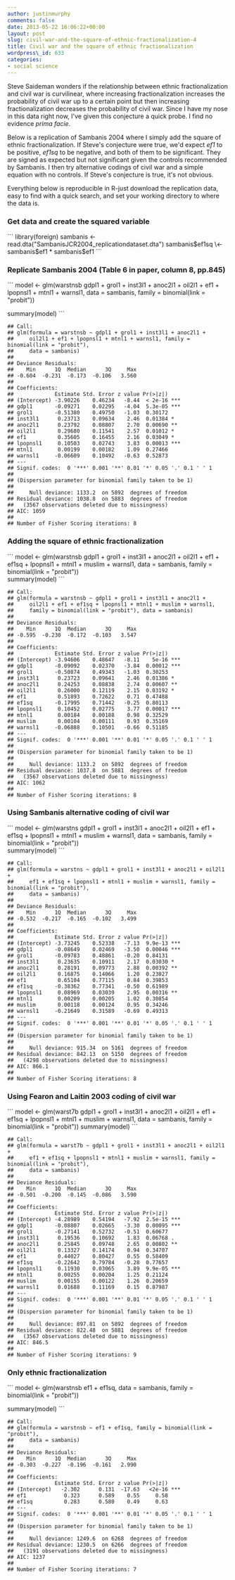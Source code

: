 ```yaml
---
author: justinmurphy
comments: false
date: 2013-05-22 16:06:22+00:00
layout: post
slug: civil-war-and-the-square-of-ethnic-fractionalization-4
title: Civil war and the square of ethnic fractionalization
wordpress\_id: 633
categories:
- social science
---
```


Steve Saideman wonders if the relationship between ethnic fractionalization and civil war is curvilinear, where increasing fractionalization increases the probability of civil war up to a certain point but then increasing fractionalization decreases the probability of civil war. Since I have my nose in this data right now, I've given this conjecture a quick probe. I find no evidence _prima facie_.

Below is a replication of Sambanis 2004 where I simply add the square of ethnic fractionalization. If Steve's conjecture were true, we'd expect _ef1_ to be positive, _ef1sq_ to be negative, and both of them to be significant. They are signed as expected but not significant given the controls recommended by Sambanis. I then try alternative codings of civil war and a simple equation with no controls. If Steve's conjecture is true, it's not obvious.

Everything below is reproducible in R-just download the replication data, easy to find with a quick search, and set your working directory to where the data is.

### Get data and create the squared variable
\`\`\`
library(foreign)
sambanis \<- read.dta("SambanisJCR2004\_replicationdataset.dta")
sambanis$ef1sq \<- sambanis$ef1 \* sambanis$ef1
\`\`\`

### Replicate Sambanis 2004 (Table 6 in paper, column 8, pp.845)
\`\`\`
model \<- glm(warstnsb  gdpl1 + grol1 + inst3l1 + anoc2l1 + oil2l1 + ef1 + lpopnsl1 + mtnl1 + warnsl1, data = sambanis, family = binomial(link = "probit"))  

summary(model)
\`\`\`

	## Call:
	## glm(formula = warstnsb ~ gdpl1 + grol1 + inst3l1 + anoc2l1 + 
	##     oil2l1 + ef1 + lpopnsl1 + mtnl1 + warnsl1, family = binomial(link = "probit"), 
	##     data = sambanis)
	## 
	## Deviance Residuals: 
	##    Min      1Q  Median      3Q     Max  
	## -0.604  -0.231  -0.173  -0.106   3.560  
	## 
	## Coefficients:
	##             Estimate Std. Error z value Pr(>|z|)    
	## (Intercept) -3.90226    0.46234   -8.44  < 2e-16 ***
	## gdpl1       -0.09271    0.02295   -4.04  5.3e-05 ***
	## grol1       -0.51380    0.49750   -1.03  0.30172    
	## inst3l1      0.23713    0.09634    2.46  0.01384 *  
	## anoc2l1      0.23792    0.08807    2.70  0.00690 ** 
	## oil2l1       0.29680    0.11541    2.57  0.01012 *  
	## ef1          0.35605    0.16455    2.16  0.03049 *  
	## lpopnsl1     0.10503    0.02743    3.83  0.00013 ***
	## mtnl1        0.00199    0.00182    1.09  0.27466    
	## warnsl1     -0.06609    0.10492   -0.63  0.52873    
	## ---
	## Signif. codes:  0 '***' 0.001 '**' 0.01 '*' 0.05 '.' 0.1 ' ' 1 
	## 
	## (Dispersion parameter for binomial family taken to be 1)
	## 
	##     Null deviance: 1133.2  on 5892  degrees of freedom
	## Residual deviance: 1038.8  on 5883  degrees of freedom
	##   (3567 observations deleted due to missingness)
	## AIC: 1059
	## 
	## Number of Fisher Scoring iterations: 8

### Adding the square of ethnic fractionalization
\`\`\`
model \<- glm(warstnsb  gdpl1 + grol1 + inst3l1 + anoc2l1 + oil2l1 + ef1 + ef1sq + lpopnsl1 + mtnl1 + muslim + warnsl1, data = sambanis, family = binomial(link = "probit"))  
summary(model)
\`\`\`

	## Call:
	## glm(formula = warstnsb ~ gdpl1 + grol1 + inst3l1 + anoc2l1 + 
	##     oil2l1 + ef1 + ef1sq + lpopnsl1 + mtnl1 + muslim + warnsl1, 
	##     family = binomial(link = "probit"), data = sambanis)
	## 
	## Deviance Residuals: 
	##    Min      1Q  Median      3Q     Max  
	## -0.595  -0.230  -0.172  -0.103   3.547  
	## 
	## Coefficients:
	##             Estimate Std. Error z value Pr(>|z|)    
	## (Intercept) -3.94606    0.48647   -8.11    5e-16 ***
	## gdpl1       -0.09092    0.02370   -3.84  0.00012 ***
	## grol1       -0.50874    0.49343   -1.03  0.30253    
	## inst3l1      0.23723    0.09641    2.46  0.01386 *  
	## anoc2l1      0.24253    0.08838    2.74  0.00607 ** 
	## oil2l1       0.26000    0.12119    2.15  0.03192 *  
	## ef1          0.51893    0.72622    0.71  0.47488    
	## ef1sq       -0.17995    0.71442   -0.25  0.80113    
	## lpopnsl1     0.10452    0.02775    3.77  0.00017 ***
	## mtnl1        0.00184    0.00188    0.98  0.32529    
	## muslim       0.00104    0.00111    0.93  0.35169    
	## warnsl1     -0.06888    0.10501   -0.66  0.51185    
	## ---
	## Signif. codes:  0 '***' 0.001 '**' 0.01 '*' 0.05 '.' 0.1 ' ' 1 
	## 
	## (Dispersion parameter for binomial family taken to be 1)
	## 
	##     Null deviance: 1133.2  on 5892  degrees of freedom
	## Residual deviance: 1037.8  on 5881  degrees of freedom
	##   (3567 observations deleted due to missingness)
	## AIC: 1062
	## 
	## Number of Fisher Scoring iterations: 8

### Using Sambanis alternative coding of civil war
\`\`\`
model \<- glm(warstns  gdpl1 + grol1 + inst3l1 + anoc2l1 + oil2l1 + ef1 + ef1sq + lpopnsl1 + mtnl1 + muslim + warnsl1, data = sambanis, family = binomial(link = "probit"))  
summary(model)
\`\`\`

	## Call:
	## glm(formula = warstns ~ gdpl1 + grol1 + inst3l1 + anoc2l1 + oil2l1 + 
	##     ef1 + ef1sq + lpopnsl1 + mtnl1 + muslim + warnsl1, family = binomial(link = "probit"), 
	##     data = sambanis)
	## 
	## Deviance Residuals: 
	##    Min      1Q  Median      3Q     Max  
	## -0.532  -0.217  -0.165  -0.102   3.499  
	## 
	## Coefficients:
	##             Estimate Std. Error z value Pr(>|z|)    
	## (Intercept) -3.73245    0.52338   -7.13  9.9e-13 ***
	## gdpl1       -0.08649    0.02469   -3.50  0.00046 ***
	## grol1       -0.09783    0.48861   -0.20  0.84131    
	## inst3l1      0.23635    0.10911    2.17  0.03030 *  
	## anoc2l1      0.28191    0.09773    2.88  0.00392 ** 
	## oil2l1       0.16875    0.14066    1.20  0.23027    
	## ef1          0.65104    0.77115    0.84  0.39853    
	## ef1sq       -0.38362    0.77341   -0.50  0.61989    
	## lpopnsl1     0.08969    0.03039    2.95  0.00316 ** 
	## mtnl1        0.00209    0.00205    1.02  0.30854    
	## muslim       0.00118    0.00124    0.95  0.34246    
	## warnsl1     -0.21649    0.31589   -0.69  0.49313    
	## ---
	## Signif. codes:  0 '***' 0.001 '**' 0.01 '*' 0.05 '.' 0.1 ' ' 1 
	## 
	## (Dispersion parameter for binomial family taken to be 1)
	## 
	##     Null deviance: 915.34  on 5161  degrees of freedom
	## Residual deviance: 842.13  on 5150  degrees of freedom
	##   (4298 observations deleted due to missingness)
	## AIC: 866.1
	## 
	## Number of Fisher Scoring iterations: 8

### Using Fearon and Laitin 2003 coding of civil war
\`\`\`
model \<- glm(warst7b  gdpl1 + grol1 + inst3l1 + anoc2l1 + oil2l1 + ef1 + ef1sq + 
lpopnsl1 + mtnl1 + muslim + warnsl1, data = sambanis, family = binomial(link = "probit"))
summary(model)
\`\`\`

	## Call:
	## glm(formula = warst7b ~ gdpl1 + grol1 + inst3l1 + anoc2l1 + oil2l1 + 
	##     ef1 + ef1sq + lpopnsl1 + mtnl1 + muslim + warnsl1, family = binomial(link = "probit"), 
	##     data = sambanis)
	## 
	## Deviance Residuals: 
	##    Min      1Q  Median      3Q     Max  
	## -0.501  -0.200  -0.145  -0.086   3.590  
	## 
	## Coefficients:
	##             Estimate Std. Error z value Pr(>|z|)    
	## (Intercept) -4.28989    0.54194   -7.92  2.5e-15 ***
	## gdpl1       -0.08807    0.02665   -3.30  0.00095 ***
	## grol1       -0.27141    0.52732   -0.51  0.60677    
	## inst3l1      0.19536    0.10692    1.83  0.06768 .  
	## anoc2l1      0.25845    0.09748    2.65  0.00802 ** 
	## oil2l1       0.13327    0.14174    0.94  0.34707    
	## ef1          0.44027    0.80427    0.55  0.58409    
	## ef1sq       -0.22642    0.79784   -0.28  0.77657    
	## lpopnsl1     0.11930    0.03065    3.89  9.9e-05 ***
	## mtnl1        0.00255    0.00204    1.25  0.21124    
	## muslim       0.00155    0.00122    1.26  0.20659    
	## warnsl1      0.01688    0.11169    0.15  0.87987    
	## ---
	## Signif. codes:  0 '***' 0.001 '**' 0.01 '*' 0.05 '.' 0.1 ' ' 1 
	## 
	## (Dispersion parameter for binomial family taken to be 1)
	## 
	##     Null deviance: 897.81  on 5892  degrees of freedom
	## Residual deviance: 822.48  on 5881  degrees of freedom
	##   (3567 observations deleted due to missingness)
	## AIC: 846.5
	## 
	## Number of Fisher Scoring iterations: 9

### Only ethnic fractionalization
\`\`\`
model \<- glm(warstnsb  ef1 + ef1sq, data = sambanis, family = binomial(link = "probit"))

summary(model)
\`\`\`

	## Call:
	## glm(formula = warstnsb ~ ef1 + ef1sq, family = binomial(link = "probit"), 
	##     data = sambanis)
	## 
	## Deviance Residuals: 
	##    Min      1Q  Median      3Q     Max  
	## -0.303  -0.227  -0.196  -0.161   2.990  
	## 
	## Coefficients:
	##             Estimate Std. Error z value Pr(>|z|)    
	## (Intercept)   -2.302      0.131  -17.63   <2e-16 ***
	## ef1            0.323      0.589    0.55     0.58    
	## ef1sq          0.283      0.580    0.49     0.63    
	## ---
	## Signif. codes:  0 '***' 0.001 '**' 0.01 '*' 0.05 '.' 0.1 ' ' 1 
	## 
	## (Dispersion parameter for binomial family taken to be 1)
	## 
	##     Null deviance: 1249.6  on 6268  degrees of freedom
	## Residual deviance: 1230.5  on 6266  degrees of freedom
	##   (3191 observations deleted due to missingness)
	## AIC: 1237
	## 
	## Number of Fisher Scoring iterations: 7